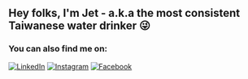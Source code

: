 ## Hey folks, I'm Jet - a.k.a the most consistent Taiwanese water drinker :stuck_out_tongue_winking_eye:

### You can also find me on:

[![LinkedIn](https://img.shields.io/badge/linkedin-%230077B5.svg?&style=for-the-badge&logo=linkedin&logoColor=white)]([linkedin])
[![Instagram](https://img.shields.io/badge/instagram-%23E4405F.svg?&style=for-the-badge&logo=instagram&logoColor=white)]([instagram])
[![Facebook](https://img.shields.io/badge/facebook-%231877F2.svg?&style=for-the-badge&logo=facebook&logoColor=white)]([facebook])

[linkedin]: https://www.linkedin.com/in/jet-chang/
[instagram]: https://www.instagram.com/j900213/
[facebook]: https://www.facebook.com/jet.chang.520
